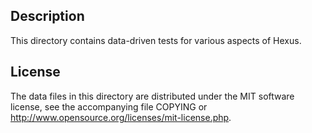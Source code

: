 Description
------------

This directory contains data-driven tests for various aspects of Hexus.

License
--------

The data files in this directory are distributed under the MIT software
license, see the accompanying file COPYING or
http://www.opensource.org/licenses/mit-license.php.

